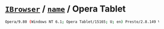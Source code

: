 # [`IBrowser`](/api/main/get-browser.md) / [`name`](../name.md) / Opera Tablet

```sh
Opera/9.80 (Windows NT 6.1; Opera Tablet/15165; U; en) Presto/2.8.149 Version/11.1
```